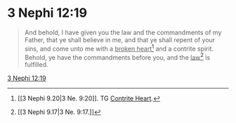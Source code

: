 # 3 Nephi 12:19

> And behold, I have given you the law and the commandments of my Father, that ye shall believe in me, and that ye shall repent of your sins, and come unto me with a <u>broken heart</u>[^a] and a contrite spirit. Behold, ye have the commandments before you, and the <u>law</u>[^b] is fulfilled.

[3 Nephi 12:19](https://www.churchofjesuschrist.org/study/scriptures/bofm/3-ne/12?lang=eng&id=p19#p19)


[^a]: [[3 Nephi 9.20|3 Ne. 9:20]]. TG [Contrite Heart](https://www.churchofjesuschrist.org/study/scriptures/tg/contrite-heart?lang=eng).
[^b]: [[3 Nephi 9.17|3 Ne. 9:17.]]
